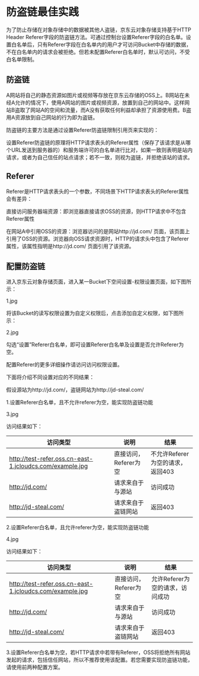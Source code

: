 # 防盗链最佳实践

为了防止存储在对象存储中的数据被其他人盗链，京东云对象存储支持基于HTTP Header Referer字段的防盗链方法。可通过控制台设置Referer字段的白名单。设置白名单后，只有Referer字段在白名单内的用户才可访问Bucket中存储的数据，不在白名单内的请求会被拒绝。但若未配置Referer白名单时，默认可访问，不受白名单限制。

## 防盗链

A网站将自己的静态资源如图片或视频等存放在京东云存储的OSS上。B网站在未经A允许的情况下，使用A网站的图片或视频资源，放置到自己的网站中。这样网站B盗取了网站A的空间和流量，而A没有获取任何利益却承担了资源使用费。B盗用A资源放到自己网站的行为即为盗链。

防盗链的主要方法是通过设置Referer防盗链限制引用页来实现的：

设置Referer防盗链的原理将HTTP请求表头的Referer属性（保存了该请求是从哪个URL发送到服务器的）和服务端许可的白名单进行比对，如果一致则表明是站内请求，或者为自己信任的站点请求；若不一致，则视为盗链，并拒绝该站的请求。

## Referer

Referer是HTTP请求表头的一个参数，不同场景下HTTP请求表头的Referer属性会有差异：

直接访问服务器端资源：即浏览器直接请求OSS的资源，则HTTP请求中不包含Referer属性

在网站A中引用OSS的资源：浏览器访问的是网站http://jd.com/ 页面，该页面上引用了OSS的资源。浏览器向OSS请求资源时，HTTP的请求头中包含了Referer属性，该属性指明是http://jd.com/ 页面引用了该资源。

## 配置防盗链

进入京东云对象存储页面，进入某一Bucket下空间设置-权限设置页面，如下图所示：

1.jpg

将该Bucket的读写权限设置为自定义权限后，点击添加自定义权限，如下图所示：

2.jpg

勾选“设置”Referer白名单，即可设置Referer白名单及设置是否允许Referer为空。

配置Referer的更多详细操作请访问访问权限设置。


下面将介绍不同设置对应的不同结果：

假设源站为http://jd.com/，盗链网站为http://jd-steal.com/

1.设置Referer白名单，且不允许referer为空，能实现防盗链功能

3.jpg

访问结果如下：

|访问类型|说明|结果|
|-|-|-|
|http://test-refer.oss.cn-east-1.jcloudcs.com/example.jpg|直接访问，Referer为空|不允许Referer为空的请求，返回403|
|http://jd.com/|请求来自于与源站|访问成功|
|http://jd-steal.com/|请求来自于盗链网站|返回403|

2.设置Referer白名单，且允许referer为空，能实现防盗链功能

4.jpg

访问结果如下：

|访问类型|说明|结果|
|-|-|-|
|http://test-refer.oss.cn-east-1.jcloudcs.com/example.jpg|直接访问，Referer为空|允许Referer为空的请求，访问成功|
|http://jd.com/|请求来自于与源站|访问成功|
|http://jd-steal.com/|请求来自于盗链网站|返回403|

3.设置Referer白名单为空，若HTTP请求中若带有Referer，OSS将拒绝所有网站发起的请求，包括信任网站，所以不推荐使用该配置。若您需要实现防盗链功能，请使用前两种配置方案。
